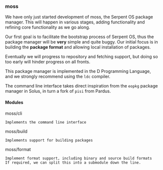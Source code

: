 ### moss

We have only just started development of moss, the Serpent OS package
manager. This will happen in various stages, adding functionality and
refining core functionality as we go along.

Our first goal is to facilitate the bootstrap process of Serpent OS,
thus the package manager will be **very** simple and quite buggy.
Our initial focus is in building the **package format** and allowing
local installation of packages.

Eventually we will progress to repository and fetching support, but
doing so too early will hinder progress on all fronts.

This package manager is implemented in the D Programming Language,
and we strongly recommend using the `ldc` compiler.

The command line interface takes direct inspiration from the
`eopkg` package manager in Solus, in turn a fork of `pisi` from
Pardus.


#### Modules

moss/cli

    Implements the command line interface

moss/build

    Implements support for building packages

moss/format

    Implement format support, including binary and source build formats
    If required, we can split this into a submodule down the line.
